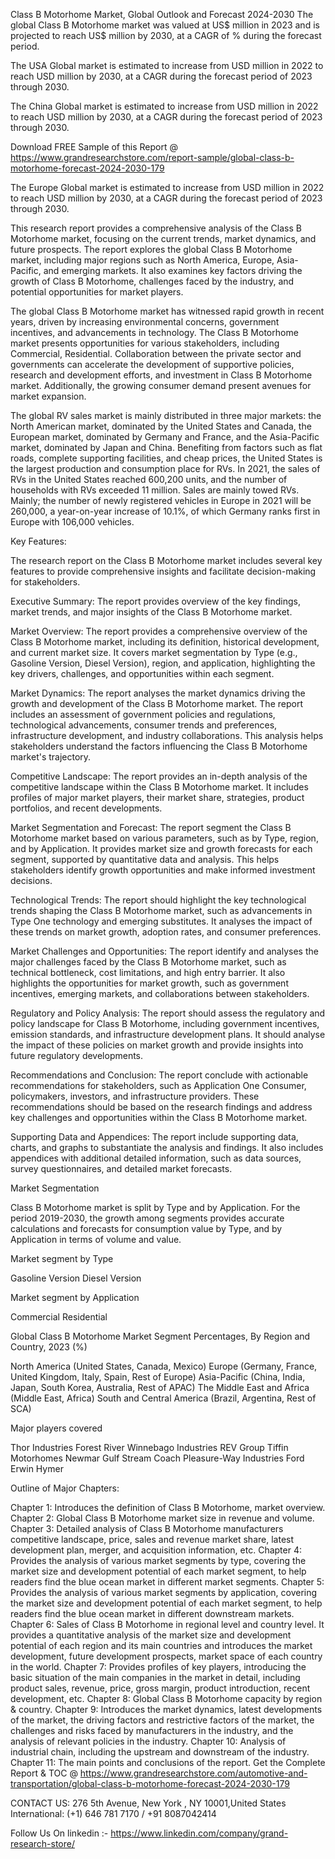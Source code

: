 Class B Motorhome Market, Global Outlook and Forecast 2024-2030
The global Class B Motorhome market was valued at US$ million in 2023 and is projected to reach US$ million by 2030, at a CAGR of % during the forecast period.

The USA Global market is estimated to increase from USD million in 2022 to reach USD million by 2030, at a CAGR during the forecast period of 2023 through 2030.

The China Global market is estimated to increase from USD million in 2022 to reach USD million by 2030, at a CAGR during the forecast period of 2023 through 2030.

Download FREE Sample of this Report @ https://www.grandresearchstore.com/report-sample/global-class-b-motorhome-forecast-2024-2030-179

The Europe Global market is estimated to increase from USD million in 2022 to reach USD million by 2030, at a CAGR during the forecast period of 2023 through 2030.

This research report provides a comprehensive analysis of the Class B Motorhome market, focusing on the current trends, market dynamics, and future prospects. The report explores the global Class B Motorhome market, including major regions such as North America, Europe, Asia-Pacific, and emerging markets. It also examines key factors driving the growth of Class B Motorhome, challenges faced by the industry, and potential opportunities for market players.

The global Class B Motorhome market has witnessed rapid growth in recent years, driven by increasing environmental concerns, government incentives, and advancements in technology. The Class B Motorhome market presents opportunities for various stakeholders, including Commercial, Residential. Collaboration between the private sector and governments can accelerate the development of supportive policies, research and development efforts, and investment in Class B Motorhome market. Additionally, the growing consumer demand present avenues for market expansion.

The global RV sales market is mainly distributed in three major markets: the North American market, dominated by the United States and Canada, the European market, dominated by Germany and France, and the Asia-Pacific market, dominated by Japan and China. Benefiting from factors such as flat roads, complete supporting facilities, and cheap prices, the United States is the largest production and consumption place for RVs. In 2021, the sales of RVs in the United States reached 600,200 units, and the number of households with RVs exceeded 11 million. Sales are mainly towed RVs. Mainly; the number of newly registered vehicles in Europe in 2021 will be 260,000, a year-on-year increase of 10.1%, of which Germany ranks first in Europe with 106,000 vehicles.

Key Features:

The research report on the Class B Motorhome market includes several key features to provide comprehensive insights and facilitate decision-making for stakeholders.

Executive Summary: The report provides overview of the key findings, market trends, and major insights of the Class B Motorhome market.

Market Overview: The report provides a comprehensive overview of the Class B Motorhome market, including its definition, historical development, and current market size. It covers market segmentation by Type (e.g., Gasoline Version, Diesel Version), region, and application, highlighting the key drivers, challenges, and opportunities within each segment.

Market Dynamics: The report analyses the market dynamics driving the growth and development of the Class B Motorhome market. The report includes an assessment of government policies and regulations, technological advancements, consumer trends and preferences, infrastructure development, and industry collaborations. This analysis helps stakeholders understand the factors influencing the Class B Motorhome market's trajectory.

Competitive Landscape: The report provides an in-depth analysis of the competitive landscape within the Class B Motorhome market. It includes profiles of major market players, their market share, strategies, product portfolios, and recent developments.

Market Segmentation and Forecast: The report segment the Class B Motorhome market based on various parameters, such as by Type, region, and by Application. It provides market size and growth forecasts for each segment, supported by quantitative data and analysis. This helps stakeholders identify growth opportunities and make informed investment decisions.

Technological Trends: The report should highlight the key technological trends shaping the Class B Motorhome market, such as advancements in Type One technology and emerging substitutes. It analyses the impact of these trends on market growth, adoption rates, and consumer preferences.

Market Challenges and Opportunities: The report identify and analyses the major challenges faced by the Class B Motorhome market, such as technical bottleneck, cost limitations, and high entry barrier. It also highlights the opportunities for market growth, such as government incentives, emerging markets, and collaborations between stakeholders.

Regulatory and Policy Analysis: The report should assess the regulatory and policy landscape for Class B Motorhome, including government incentives, emission standards, and infrastructure development plans. It should analyse the impact of these policies on market growth and provide insights into future regulatory developments.

Recommendations and Conclusion: The report conclude with actionable recommendations for stakeholders, such as Application One Consumer, policymakers, investors, and infrastructure providers. These recommendations should be based on the research findings and address key challenges and opportunities within the Class B Motorhome market.

Supporting Data and Appendices: The report include supporting data, charts, and graphs to substantiate the analysis and findings. It also includes appendices with additional detailed information, such as data sources, survey questionnaires, and detailed market forecasts.

Market Segmentation

Class B Motorhome market is split by Type and by Application. For the period 2019-2030, the growth among segments provides accurate calculations and forecasts for consumption value by Type, and by Application in terms of volume and value.

Market segment by Type

Gasoline Version
Diesel Version

Market segment by Application

Commercial
Residential

Global Class B Motorhome Market Segment Percentages, By Region and Country, 2023 (%)

North America (United States, Canada, Mexico)
Europe (Germany, France, United Kingdom, Italy, Spain, Rest of Europe)
Asia-Pacific (China, India, Japan, South Korea, Australia, Rest of APAC)
The Middle East and Africa (Middle East, Africa)
South and Central America (Brazil, Argentina, Rest of SCA)

Major players covered

Thor Industries
Forest River
Winnebago Industries
REV Group
Tiffin Motorhomes
Newmar
Gulf Stream Coach
Pleasure-Way Industries
Ford
Erwin Hymer

Outline of Major Chapters:

Chapter 1: Introduces the definition of Class B Motorhome, market overview.
Chapter 2: Global Class B Motorhome market size in revenue and volume.
Chapter 3: Detailed analysis of Class B Motorhome manufacturers competitive landscape, price, sales and revenue market share, latest development plan, merger, and acquisition information, etc.
Chapter 4: Provides the analysis of various market segments by type, covering the market size and development potential of each market segment, to help readers find the blue ocean market in different market segments.
Chapter 5: Provides the analysis of various market segments by application, covering the market size and development potential of each market segment, to help readers find the blue ocean market in different downstream markets.
Chapter 6: Sales of Class B Motorhome in regional level and country level. It provides a quantitative analysis of the market size and development potential of each region and its main countries and introduces the market development, future development prospects, market space of each country in the world.
Chapter 7: Provides profiles of key players, introducing the basic situation of the main companies in the market in detail, including product sales, revenue, price, gross margin, product introduction, recent development, etc.
Chapter 8: Global Class B Motorhome capacity by region & country.
Chapter 9: Introduces the market dynamics, latest developments of the market, the driving factors and restrictive factors of the market, the challenges and risks faced by manufacturers in the industry, and the analysis of relevant policies in the industry.
Chapter 10: Analysis of industrial chain, including the upstream and downstream of the industry.
Chapter 11: The main points and conclusions of the report.
Get the Complete Report & TOC @ https://www.grandresearchstore.com/automotive-and-transportation/global-class-b-motorhome-forecast-2024-2030-179

CONTACT US:
276 5th Avenue, New York , NY 10001,United States
International: (+1) 646 781 7170 / +91 8087042414

Follow Us On linkedin :- https://www.linkedin.com/company/grand-research-store/

